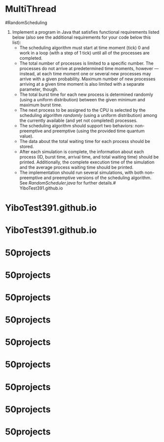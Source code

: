 # MultiThread
#RandomScheduling

1. Implement a program in Java that satisfies functional requirements listed below (also see the additional requirements for your code below this list):
   - The scheduling algorithm must start at time moment (tick) 0 and work in a loop (with a step of 1 tick) until all of the processes are completed.
   - The total number of processes is limited to a specific number. The processes do not arrive at predetermined time moments, however — instead, at each time moment one or several new processes may arrive with a given probability. Maximum number of new processes arriving at a given time moment is also limited with a separate parameter, though.
   - The total burst time for each new process is determined randomly (using a uniform distribution) between the given minimum and maximum burst time.
   - The next process to be assigned to the CPU is selected by the scheduling algorithm *randomly* (using a uniform distribution) among the currently available (and yet not completed) processes. 
   - The scheduling algorithm should support two behaviors: non-preemptive and preemptive (using the provided time quantum value).
   - The data about the total waiting time for each process should be stored.
   - After each simulation is complete, the information about each process (ID, burst time, arrival time, and total waiting time) should be printed. Additionally, the complete execution time of the simulation and the average process waiting time should be printed.
   - The implementation should run several simulations, with both non-preemptive and preemptive versions of the scheduling algorithm. See *RandomScheduler.java* for further details.# YiboTest391.github.io
# YiboTest391.github.io
# YiboTest391.github.io
# 50projects
# 50projects
# 50projects
# 50projects
# 50projects
# 50projects
# 50projects
# 50projects
# 50projects
